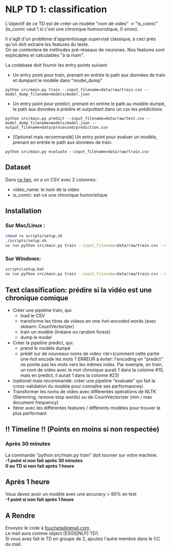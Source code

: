 # NLP TD 1: classification

L'objectif de ce TD est de créer un modèle "nom de vidéo" -> "is_comic" (is_comic vaut 1 si c'est une chronique humouristique, 0 sinon).

Il s'agît d'un problème d'apprentissage supervisé classique, à ceci près qu'on doit extraire les features du texte. <br/>
On se contentera de méthodes pré-réseaux de neurones. Nos features sont explicables et calculables "à la main".

La codebase doit fournir les entry points suivant:
- Un entry point pour train, prenant en entrée le path aux données de train et dumpant le modèle dans "model_dump" 
```
python src/main.py train --input_filename=data/raw/train.csv --model_dump_filename=models/model.json
```
- Un entry point pour predict, prenant en entrée le path au modèle dumpé, le path aux données à prédire et outputtant dans un csv les prédictions
```
python src/main.py predict --input_filename=data/raw/test.csv --model_dump_filename=models/model.json --output_filename=data/processed/prediction.csv
```
- [Optionel mais recommandé] Un entry point pour evaluer un modèle, prenant en entrée le path aux données de train.
```
python src/main.py evaluate --input_filename=data/raw/train.csv
```


## Dataset

Dans [ce lien](https://docs.google.com/spreadsheets/d/1HBs08WE5DLcHEfS6MqTivbyYlRnajfSVnTiKxKVu7Vs/edit?usp=sharing), on a un CSV avec 2 colonnes:
- video_name: le nom de la video
- is_comic: est-ce une chronique humoristique

## Installation

### Sur Mac/Linux :
```bash
chmod +x scripts/setup.sh
./scripts/setup.sh
uv run python src/main.py train --input_filename=data/raw/train.csv --model_dump_filename=models/model.json
```

### Sur Windows:
```bash
scripts\setup.bat
uv run python src/main.py train --input_filename=data/raw/train.csv --model_dump_filename=models/model.json
```

## Text classification: prédire si la vidéo est une chronique comique

- Créer une pipeline train, qui:
  - load le CSV
  - transforme les titres de videos en one-hot-encoded words (avec sklearn: CountVectorizer)
  - train un modèle (linéaire ou random forest)
  - dump le model
- Créer la pipeline predict, qui:
  - prend le modèle dumpé
  - prédit sur de nouveaux noms de video
  <br\>(comment cette partie one-hot encode les mots ? ERREUR à éviter: l'encoding en "predict" ne pointe pas les mots vers les mêmes index. Par exemple, en train, un nom de video avec le mot chronique aurait 1 dans la colonne \#10, mais en predict, il aurait 1 dans la colonne \#23)
- (optionel mais recommandé: créer une pipeline "evaluate" qui fait la cross-validation du modèle pour connaître ses performances)
- Transformer les noms de video avec différentes opérations de NLTK (Stemming, remove stop words) ou de CountVectorizer (min / max document frequency)
- Itérer avec les différentes features / différents modèles pour trouver le plus performant

## !! Timeline !! (**Points en moins si non respectée**)


### Après 30 minutes

La commande "python src/main.py train" doit tourner sur votre machine.<br/>
**-1 point si non fait après 30 minutes**<br/>
**0 au TD si non fait après 1 heure**

## Après 1 heure

Vous devez avoir un modèle avec une accuracy > 90% en test<br/>
**-1 point si non fait après 1 heure**

## A Rendre

Envoyez le code à foucheta@gmail.com. <br/>
Le mail aura comme object [ESGI][NLP] TD1. <br/>
Si vous avez fait le TD en groupe de 2, ajoutez l'autre membre dans le CC du mail.

